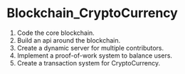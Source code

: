 # Blockchain_CryptoCurrency

 1. Code the core blockchain.
 2. Build an api around the blockchain. 
 3. Create a dynamic server for multiple contributors. 
 4. Implement a proof-of-work system to balance users. 
 5. Create a transaction system for CryptoCurrency. 
